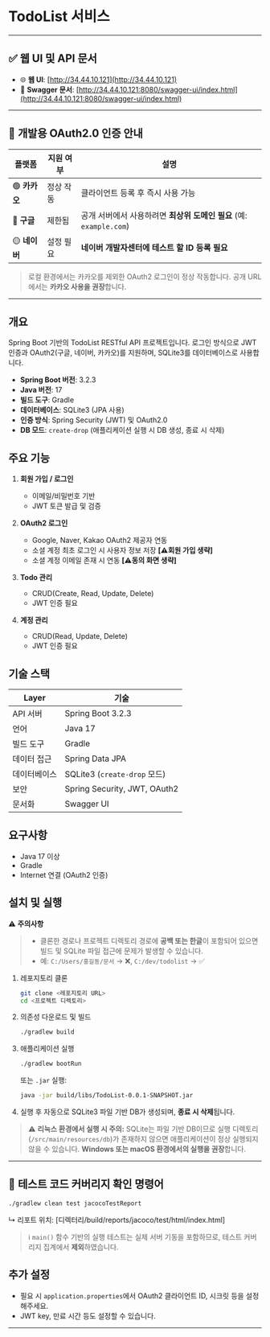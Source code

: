 # TodoList 서비스

---

## ✅ 웹 UI 및 API 문서

* 🌐 **웹 UI**: [http://34.44.10.121](http://34.44.10.121)
* 📘 **Swagger 문서**: [http://34.44.10.121:8080/swagger-ui/index.html](http://34.44.10.121:8080/swagger-ui/index.html)

---

## 🔐 개발용 OAuth2.0 인증 안내

| 플랫폼        | 지원 여부 | 설명                                              |
|------------|-------|-------------------------------------------------|
| 🟢 **카카오** | 정상 작동 | 클라이언트 등록 후 즉시 사용 가능                             |
| 🔴 **구글**  | 제한됨   | 공개 서버에서 사용하려면 **최상위 도메인 필요** (예: `example.com`) |
| 🟡 **네이버** | 설정 필요 | **네이버 개발자센터에 테스트 할 ID 등록 필요**                   |

> 로컬 환경에서는 카카오를 제외한 OAuth2 로그인이 정상 작동합니다.
> 공개 URL에서는 **카카오 사용을 권장**합니다.

---

## 개요

Spring Boot 기반의 TodoList RESTful API 프로젝트입니다. 로그인 방식으로 JWT 인증과 OAuth2(구글, 네이버, 카카오)를 지원하며, SQLite3를 데이터베이스로 사용합니다.

* **Spring Boot 버전**: 3.2.3
* **Java 버전**: 17
* **빌드 도구**: Gradle
* **데이터베이스**: SQLite3 (JPA 사용)
* **인증 방식**: Spring Security (JWT) 및 OAuth2.0
* **DB 모드**: `create-drop` (애플리케이션 실행 시 DB 생성, 종료 시 삭제)

## 주요 기능

1. **회원 가입 / 로그인**

    * 이메일/비밀번호 기반
    * JWT 토큰 발급 및 검증

2. **OAuth2 로그인**

    * Google, Naver, Kakao OAuth2 제공자 연동
    * 소셜 계정 최초 로그인 시 사용자 정보 저장 **[⚠️회원 가입 생략]**
    * 소셜 계정 이메일 존재 시 연동 **[⚠️동의 화면 생략]**

3. **Todo 관리**

    * CRUD(Create, Read, Update, Delete)
    * JWT 인증 필요

4. **계정 관리**

    * CRUD(Read, Update, Delete)
    * JWT 인증 필요

## 기술 스택

| Layer  | 기술                           |
|--------|------------------------------|
| API 서버 | Spring Boot 3.2.3            |
| 언어     | Java 17                      |
| 빌드 도구  | Gradle                       |
| 데이터 접근 | Spring Data JPA              |
| 데이터베이스 | SQLite3 (`create-drop` 모드)   |
| 보안     | Spring Security, JWT, OAuth2 |
| 문서화    | Swagger UI                   |

## 요구사항

* Java 17 이상
* Gradle
* Internet 연결 (OAuth2 인증)

## 설치 및 실행

⚠️ **주의사항**
> * 클론한 경로나 프로젝트 디렉토리 경로에 **공백 또는 한글**이 포함되어 있으면 빌드 및 SQLite 파일 접근에 문제가 발생할 수 있습니다.
> * 예: `C:/Users/홍길동/문서` → ❌, `C:/dev/todolist` → ✅

1. 레포지토리 클론

   ```bash
   git clone <레포지토리 URL>
   cd <프로젝트 디렉토리>
   ```

2. 의존성 다운로드 및 빌드

   ```bash
   ./gradlew build
   ```

3. 애플리케이션 실행

   ```bash
   ./gradlew bootRun
   ```

   또는 `.jar` 실행:

   ```bash
   java -jar build/libs/TodoList-0.0.1-SNAPSHOT.jar
   ```

4. 실행 후 자동으로 SQLite3 파일 기반 DB가 생성되며, **종료 시 삭제**됩니다.

> ⚠️ **리눅스 환경에서 실행 시 주의:**
> SQLite는 파일 기반 DB이므로 실행 디렉토리(`/src/main/resources/db`)가 존재하지 않으면 애플리케이션이 정상 실행되지 않을 수 있습니다.
> **Windows 또는 macOS 환경에서의 실행을 권장**합니다.
---

## 🧪 테스트 코드 커버리지 확인 명령어

   ```bash
   ./gradlew clean test jacocoTestReport
   ```

↳ 리포트 위치: [디렉터리/build/reports/jacoco/test/html/index.html]
> ℹ️ `main()` 함수 기반의 실행 테스트는 실제 서버 기동을 포함하므로, 테스트 커버리지 집계에서 **제외**하였습니다.
>

## 추가 설정

* 필요 시 `application.properties`에서 OAuth2 클라이언트 ID, 시크릿 등을 설정해주세요.
* JWT key, 만료 시간 등도 설정할 수 있습니다.

---
